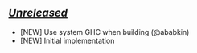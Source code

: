 ## [*Unreleased*](https://github.com/pbrisbin/haskell-docker-example/compare/v0.0.0...master)

- [NEW] Use system GHC when building (@ababkin)
- [NEW] Initial implementation
